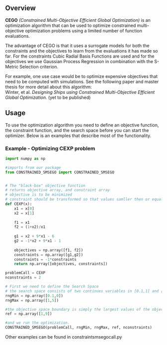 ## Overview

**CEGO** *(Constrained Multi-Objective Efficient Global Optimization)* is an optimization algorithm that can be used to optimize constrained multi-objective optimization problems using a limited number of function evaluations. 

The advantage of CEGO is that it uses a surrogate models for both the constraints and the objectives to learn from the evaluations it has made so far. For the constraints Cubic Radial Basis Functions are used and for the objectives we use Gaussian Process Regression in combination with the S-Metric Selection criterion. 

For example, one use case would be to optimize expensive objectives that need to be computed with simulations. See the following paper and master thesis for more detail about this algorithm:  
Winter, et al. *Designing Ships using Constrained Multi-Objective Efficient Global Optimization.* (yet to be published)

## Usage

To use the optimization algorithm you need to define an objective function, the constraint function, and the search space before you can start the optimizer. Below is an examples that describe most of the functionality.

### Example - Optimizing CEXP problem

```python
import numpy as np

#imports from our package
from CONSTRAINED_SMSEGO import CONSTRAINED_SMSEGO


# The "black-box" objective function
# returns objective array, and constraint array
# objective is to be minimized
# constraint should be transformed so that values samller then or equal to 0 are feasible
def CEXP(x):
    x1 = x[0]
    x2 = x[1]
    
    f1 = x1
    f2 = (1+x2)/x1
    
    g1 = x2 + 9*x1 - 6
    g2 = -1*x2 + 9*x1 - 1
    
    objectives = np.array([f1, f2])
    constraints = np.array([g1,g2])
    constraints = -1*constraints 
    return np.array([objectives, constraints])

problemCall = CEXP
nconstraints = 2

# First we need to define the Search Space
# the search space consists of two continues variables in [0.1,1] and [0,5]
rngMin = np.array([0.1,0])
rngMax = np.array([1,5])

#the objective space boundary is simply the largest values of the objective function we are interested in.
ref = np.array([1,9])

#and we run the optimization.
CONSTRAINED_SMSEGO(problemCall, rngMin, rngMax, ref, nconstraints)

```

Other examples can be found in constraintsmsegocall.py
